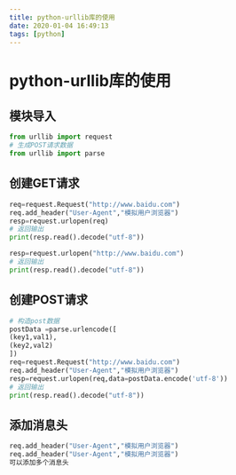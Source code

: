 ```yaml
---
title: python-urllib库的使用
date: 2020-01-04 16:49:13
tags: [python]
---
```


# python-urllib库的使用

## 模块导入

```python
from urllib import request
# 生成POST请求数据
from urllib import parse
```

## 创建GET请求

```python
req=request.Request("http://www.baidu.com")
req.add_header("User-Agent","模拟用户浏览器")
resp=request.urlopen(req)
# 返回输出
print(resp.read().decode("utf-8"))
```

```python
resp=request.urlopen("http://www.baidu.com")
# 返回输出
print(resp.read().decode("utf-8"))
```



<!--more-->

## 创建POST请求

```python
# 构造post数据
postData =parse.urlencode([
(key1,val1),
(key2,val2)
])
req=request.Request("http://www.baidu.com")
req.add_header("User-Agent","模拟用户浏览器")
resp=request.urlopen(req,data=postData.encode('utf-8'))
# 返回输出
print(resp.read().decode("utf-8"))

```

## 添加消息头

```python
req.add_header("User-Agent","模拟用户浏览器")
req.add_header("User-Agent","模拟用户浏览器")
可以添加多个消息头
```



